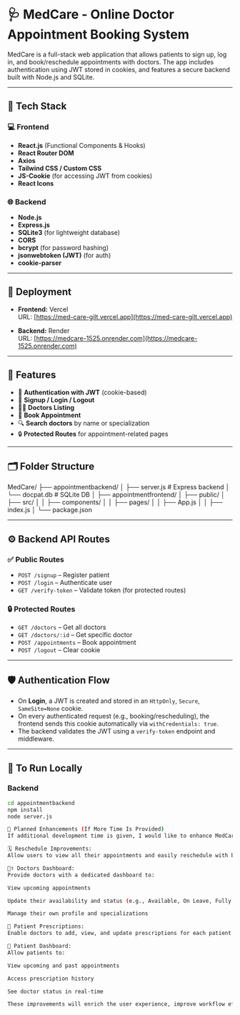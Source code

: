 # 🩺 MedCare - Online Doctor Appointment Booking System

MedCare is a full-stack web application that allows patients to sign up, log in, and book/reschedule appointments with doctors. The app includes authentication using JWT stored in cookies, and features a secure backend built with Node.js and SQLite.

---

## 🔧 Tech Stack

### 💻 Frontend
- **React.js** (Functional Components & Hooks)
- **React Router DOM**
- **Axios**
- **Tailwind CSS / Custom CSS**
- **JS-Cookie** (for accessing JWT from cookies)
- **React Icons**

### 🌐 Backend
- **Node.js**
- **Express.js**
- **SQLite3** (for lightweight database)
- **CORS**
- **bcrypt** (for password hashing)
- **jsonwebtoken (JWT)** (for auth)
- **cookie-parser**

---

## 🚀 Deployment

- **Frontend:** Vercel  
  URL: [https://med-care-gilt.vercel.app](https://med-care-gilt.vercel.app)

- **Backend:** Render  
  URL: [https://medcare-1525.onrender.com](https://medcare-1525.onrender.com)

---

## 🧩 Features

- 🔐 **Authentication with JWT** (cookie-based)
- 📝 **Signup / Login / Logout**
- 🧑‍⚕️ **Doctors Listing**
- 📅 **Book Appointment**
- 🔍 **Search doctors** by name or specialization
- 🔒 **Protected Routes** for appointment-related pages

---

## 🗂️ Folder Structure

MedCare/
├── appointmentbackend/
│ ├── server.js # Express backend
│ └── docpat.db # SQLite DB
│
├── appointmentfrontend/
│ ├── public/
│ ├── src/
│ │ ├── components/
│ │ ├── pages/
│ │ ├── App.js
│ │ ├── index.js
│ └── package.json


---

## ⚙️ Backend API Routes

### ✅ Public Routes
- `POST /signup` – Register patient
- `POST /login` – Authenticate user
- `GET /verify-token` – Validate token (for protected routes)

### 🔒 Protected Routes
- `GET /doctors` – Get all doctors
- `GET /doctors/:id` – Get specific doctor
- `POST /appointments` – Book appointment
- `POST /logout` – Clear cookie

---

## 🛡️ Authentication Flow

- On **Login**, a JWT is created and stored in an `HttpOnly`, `Secure`, `SameSite=None` cookie.
- On every authenticated request (e.g., booking/rescheduling), the frontend sends this cookie automatically via `withCredentials: true`.
- The backend validates the JWT using a `verify-token` endpoint and middleware.

---

## 🧪 To Run Locally

### Backend
```bash
cd appointmentbackend
npm install
node server.js

🔮 Planned Enhancements (If More Time Is Provided)
If additional development time is given, I would like to enhance MedCare with the following features:

🗓 Reschedule Improvements:
Allow users to view all their appointments and easily reschedule with better date/time selection UI.

🧑‍⚕️ Doctors Dashboard:
Provide doctors with a dedicated dashboard to:

View upcoming appointments

Update their availability and status (e.g., Available, On Leave, Fully Booked)

Manage their own profile and specializations

🧾 Patient Prescriptions:
Enable doctors to add, view, and update prescriptions for each patient after appointments.

👤 Patient Dashboard:
Allow patients to:

View upcoming and past appointments

Access prescription history

See doctor status in real-time

These improvements will enrich the user experience, improve workflow efficiency, and make MedCare a more complete and practical healthcare appointment solution.
